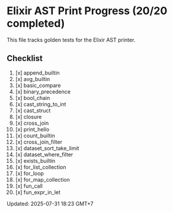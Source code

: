 # Elixir AST Print Progress (20/20 completed)

This file tracks golden tests for the Elixir AST printer.

## Checklist
1. [x] append_builtin
2. [x] avg_builtin
3. [x] basic_compare
4. [x] binary_precedence
5. [x] bool_chain
6. [x] cast_string_to_int
7. [x] cast_struct
8. [x] closure
9. [x] cross_join
10. [x] print_hello
11. [x] count_builtin
12. [x] cross_join_filter
13. [x] dataset_sort_take_limit
14. [x] dataset_where_filter
15. [x] exists_builtin
16. [x] for_list_collection
17. [x] for_loop
18. [x] for_map_collection
19. [x] fun_call
20. [x] fun_expr_in_let

Updated: 2025-07-31 18:23 GMT+7
